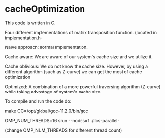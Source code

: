 # cacheOptimization
This code is written in C. 



Four different implementations of matrix transposition function. (located in implementation.h)


Naive approach: normal implementation.

Cache aware: We are aware of our system's cache size and we utilize it.

Cache oblivious: We do not know the cache size. However, by using a different algorithm (such as Z-curve) we can get the most of cache optimization

Optimized: A combination of a more powerful traversing algorithm (Z-curve) while taking advantage of system's cache size.

To compile and run the code do:

make CC=/opt/global/gcc-11.2.0/bin/gcc

OMP_NUM_THREADS=16 srun --nodes=1 ./llcs-parallel-<version>
  
(change OMP_NUM_THREADS for different thread count)
